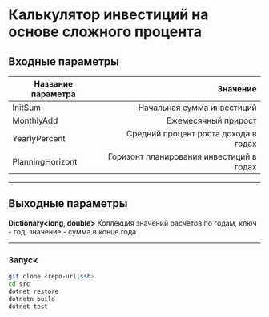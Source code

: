# Калькулятор инвестиций на основе сложного процента

## Входные параметры

| Название параметра |                                 Значение |
| ------------------ | ---------------------------------------: |
| InitSum            |               Начальная сумма инвестиций |
| MonthlyAdd         |                      Ежемесячный прирост |
| YearlyPercent      |     Средний процент роста дохода в годах |
| PlanningHorizont   | Горизонт планирования инвестиций в годах |

---

## Выходные параметры

**Dictionary<long, double>** Коллекция значений расчётов по годам, ключ - год, значение - сумма в конце года

---

### Запуск
```sh
git clone <repo-url|ssh>
cd src
dotnet restore
dotnetn build
dotnet test
```